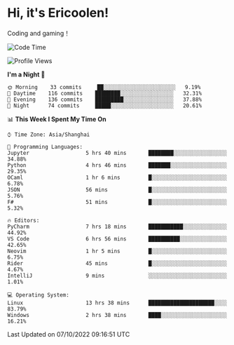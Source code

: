 # Hi, it's Ericoolen!
Coding and gaming！

<!--START_SECTION:waka-->
![Code Time](http://img.shields.io/badge/Code%20Time-423%20hrs%202%20mins-blue)

![Profile Views](http://img.shields.io/badge/Profile%20Views-0-blue)

**I'm a Night 🦉** 

```text
🌞 Morning    33 commits     ██░░░░░░░░░░░░░░░░░░░░░░░   9.19% 
🌆 Daytime    116 commits    ████████░░░░░░░░░░░░░░░░░   32.31% 
🌃 Evening    136 commits    █████████░░░░░░░░░░░░░░░░   37.88% 
🌙 Night      74 commits     █████░░░░░░░░░░░░░░░░░░░░   20.61%

```


📊 **This Week I Spent My Time On** 

```text
⌚︎ Time Zone: Asia/Shanghai

💬 Programming Languages: 
Jupyter                  5 hrs 40 mins       ████████░░░░░░░░░░░░░░░░░   34.88% 
Python                   4 hrs 46 mins       ███████░░░░░░░░░░░░░░░░░░   29.35% 
OCaml                    1 hr 6 mins         █░░░░░░░░░░░░░░░░░░░░░░░░   6.78% 
JSON                     56 mins             █░░░░░░░░░░░░░░░░░░░░░░░░   5.76% 
F#                       51 mins             █░░░░░░░░░░░░░░░░░░░░░░░░   5.32%

🔥 Editors: 
PyCharm                  7 hrs 18 mins       ███████████░░░░░░░░░░░░░░   44.92% 
VS Code                  6 hrs 56 mins       ██████████░░░░░░░░░░░░░░░   42.65% 
Neovim                   1 hr 5 mins         █░░░░░░░░░░░░░░░░░░░░░░░░   6.75% 
Rider                    45 mins             █░░░░░░░░░░░░░░░░░░░░░░░░   4.67% 
IntelliJ                 9 mins              ░░░░░░░░░░░░░░░░░░░░░░░░░   1.01%

💻 Operating System: 
Linux                    13 hrs 38 mins      █████████████████████░░░░   83.79% 
Windows                  2 hrs 38 mins       ████░░░░░░░░░░░░░░░░░░░░░   16.21%

```


 Last Updated on 07/10/2022 09:16:51 UTC
<!--END_SECTION:waka-->

